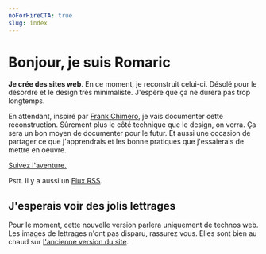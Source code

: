 ```yaml
---
noForHireCTA: true
slug: index
---
```

Bonjour, je suis Romaric
===

<strong>Je crée des sites web</strong>. En ce moment, je reconstruit celui-ci. Désolé pour le désordre et le design très minimaliste. J'espère que ça ne durera pas trop longtemps.

En attendant, inspiré par <a href="https://frankchimero.com/blog/2019/redesign/" hreflang="en">Frank Chimero</a>, je vais documenter cette reconstruction. Sûrement plus le côté technique que le design, on verra. Ça sera un bon moyen de documenter pour le futur. Et aussi une occasion de partager ce que j'apprendrais et les bonne pratiques que j'essaierais de mettre en oeuvre.

<a href="posts">Suivez l'aventure.</a>

Pstt. Il y a aussi un [Flux RSS](feed.xml).

J'esperais voir des jolis lettrages
---

Pour le moment, cette nouvelle version parlera uniquement de technos web. Les images de lettrages n'ont pas disparu, rassurez vous. Elles sont bien au chaud sur <a href="https://old.romaricpascal.is/" hreflang="en">l'ancienne version du site</a>.
